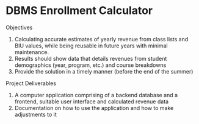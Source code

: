 DBMS Enrollment Calculator
===============
Objectives

1. Calculating accurate estimates of yearly revenue from class lists and BIU values, while being reusable in future years with minimal maintenance.
2. Results should show data that details revenues from student demographics (year, program, etc.) and course breakdowns 
3. Provide the solution in a timely manner (before the end of the summer)

Project Deliverables

1. A computer application comprising of a backend database and a frontend, suitable user interface and calculated revenue data
2. Documentation on how to use the application and how to make adjustments to it
